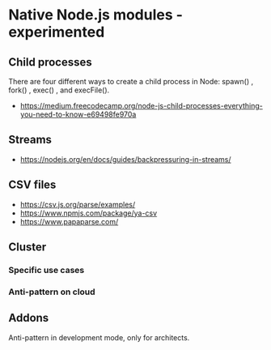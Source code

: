 # Native Node.js modules - experimented

## Child processes

There are four different ways to create a child process in Node: spawn() , fork() , exec() , and execFile().

- https://medium.freecodecamp.org/node-js-child-processes-everything-you-need-to-know-e69498fe970a

## Streams

- https://nodejs.org/en/docs/guides/backpressuring-in-streams/

## CSV files

- https://csv.js.org/parse/examples/
- https://www.npmjs.com/package/ya-csv
- https://www.papaparse.com/

## Cluster

### Specific use cases

### Anti-pattern on cloud

## Addons

Anti-pattern in development mode, only for architects.
